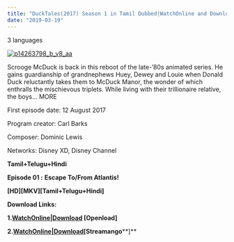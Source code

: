 ```yaml
---
title: "DuckTales(2017) Season 1 in Tamil Dubbed|WatchOnline and Download|Tamil+Telugu+Hindi|"
date: "2019-03-19"
---
```


3 languages

[![p14263798_b_v8_aa](https://www.gstatic.com/tv/thumb/tvbanners/14263798/p14263798_b_v8_aa.jpg "p14263798_b_v8_aa")](http://www.gstatic.com/tv/thumb/tvbanners/14263798/p14263798_b_v8_aa.jpg)

  

Scrooge McDuck is back in this reboot of the late-’80s animated series. He gains guardianship of grandnephews Huey, Dewey and Louie when Donald Duck reluctantly takes them to McDuck Manor, the wonder of which enthralls the mischievous triplets. While living with their trillionaire relative, the boys… MORE

First episode date: 12 August 2017

Program creator: Carl Barks

Composer: Dominic Lewis

Networks: Disney XD, Disney Channel

  

**Tamil+Telugu+Hindi**

**Episode 01 :** **Escape To/From Atlantis!**

**\[HD\]\[MKV\]\[****Tamil+Telugu+Hindi****\]**

**Download Links:**

**1.[WatchOnline|Download](http://ay.gy/18684261/_eaHR0cHM6Ly9vcGVubG9hZC5jby9mL2h5U2ExOXplNzRBL3d3dy5UYW1pbENhcnRvb250di5ibG9nc3BvdC5jb21fLV9EdWNrVGFsZXNfJTI4MjAxNyUyOV9Xb28tb28lMjFfUzAxRTAxXyU1QjcyMHBfLV9IRFJpcF8tXyU1QlRhbWlsXyUyQl9UZWx1Z3VfJTJCX0hpbmRpXyUyQl9SdXMlNUQubWt2Lm1wNA==) \[Openload\]**

**2.****[WatchOnline|Download](http://ay.gy/18684261/_eaHR0cHM6Ly9zdHJlYW1hbmdvLmNvbS9mL3RscWVuZXFxc3BuYmVsZGIvd3d3X1RhbWlsQ2FydG9vbnR2X2Jsb2dzcG90X2NvbV8tX0R1Y2tUYWxlc18yMDE3X1dvby1vb19TMDFFMDFfNzIwcF8tX0hEUmlwXy1fVGFtaWxfVGVsdWd1X0hpbmRpX1J1c19ta3ZfbXA0)\[S****treamango****\]**
